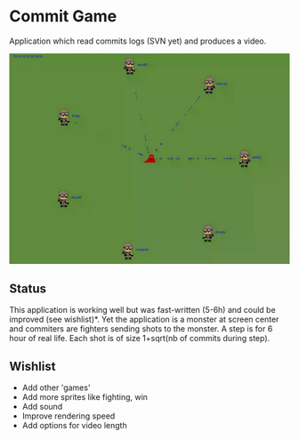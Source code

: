 # Commit Game
Application which read commits logs (SVN yet) and produces a video.


![sample.jpg](sampleTmb.jpg)

## Status
This application is working well but was fast-written (5-6h) and could be improved (see wishlist)*.
Yet the application is a monster at screen center and commiters are fighters sending shots to the monster.
A step is for 6 hour of real life. Each shot is of size 1+sqrt(nb of commits during step). 
 


## Wishlist
- Add other 'games'
- Add more sprites like fighting, win
- Add sound
- Improve rendering speed
- Add options for video length
